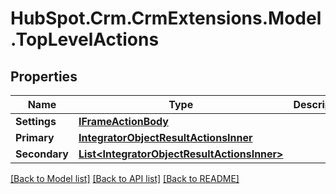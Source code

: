 # HubSpot.Crm.CrmExtensions.Model.TopLevelActions

## Properties

Name | Type | Description | Notes
------------ | ------------- | ------------- | -------------
**Settings** | [**IFrameActionBody**](IFrameActionBody.md) |  | [optional] 
**Primary** | [**IntegratorObjectResultActionsInner**](IntegratorObjectResultActionsInner.md) |  | [optional] 
**Secondary** | [**List&lt;IntegratorObjectResultActionsInner&gt;**](IntegratorObjectResultActionsInner.md) |  | 

[[Back to Model list]](../README.md#documentation-for-models) [[Back to API list]](../README.md#documentation-for-api-endpoints) [[Back to README]](../README.md)

